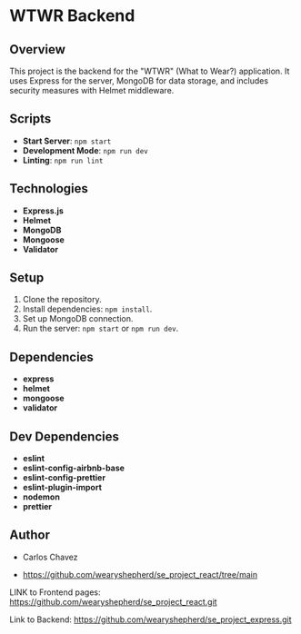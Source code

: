# WTWR Backend

## Overview
This project is the backend for the "WTWR" (What to Wear?) application. It uses Express for the server, MongoDB for data storage, and includes security measures with Helmet middleware.

## Scripts
- **Start Server**: `npm start`
- **Development Mode**: `npm run dev`
- **Linting**: `npm run lint`

## Technologies
- **Express.js**
- **Helmet**
- **MongoDB**
- **Mongoose**
- **Validator**

## Setup
1. Clone the repository.
2. Install dependencies: `npm install`.
3. Set up MongoDB connection.
4. Run the server: `npm start` or `npm run dev`.

## Dependencies
- **express**
- **helmet**
- **mongoose**
- **validator**

## Dev Dependencies
- **eslint**
- **eslint-config-airbnb-base**
- **eslint-config-prettier**
- **eslint-plugin-import**
- **nodemon**
- **prettier**

## Author
- Carlos Chavez

- https://github.com/wearyshepherd/se_project_react/tree/main

LINK to Frontend pages: https://github.com/wearyshepherd/se_project_react.git

Link to Backend: https://github.com/wearyshepherd/se_project_express.git 

